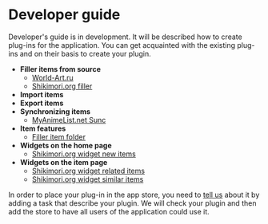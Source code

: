 # Developer guide

Developer's guide is in development. It will be described how to create plug-ins for the application.
You can get acquainted with the existing plug-ins and on their basis to create your plugin.

- **Filler items from source**
    - [World-Art.ru](https://github.com/anime-db/world-art-filler-bundle)
    - [Shikimori.org filler](https://github.com/anime-db/shikimori-filler-bundle)
- **Import items**
- **Export items**
- **Synchronizing items**
    - [MyAnimeList.net Sunc](https://github.com/anime-db/my-anime-list-sync-bundle)
- **Item features**
    - [Filler item folder](https://github.com/anime-db/item-folder-filler-bundle)
- **Widgets on the home page**
    - [Shikimori.org widget new items](https://github.com/anime-db/shikimori-new-items-widget-bundle)
- **Widgets on the item page**
    - [Shikimori.org widget related items](https://github.com/anime-db/shikimori-related-items-widget-bundle)
    - [Shikimori.org widget similar items](https://github.com/anime-db/shikimori-similar-items-widget-bundle)

In order to place your plug-in in the app store, you need to [tell
us](https://github.com/anime-db/anime-db/issues?milestone=none&state=open) about it by adding a task that describe your
plugin. We will check your plugin and then add the store to have all users of the application could use it. 